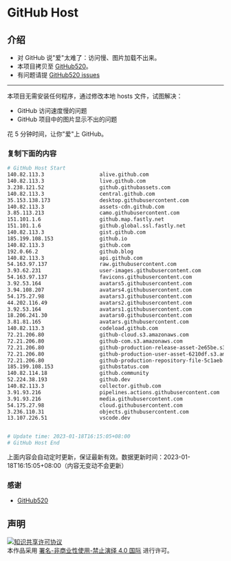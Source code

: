 # GitHub Host
## 介绍
- 对 GitHub 说"爱"太难了：访问慢、图片加载不出来。
- 本项目拷贝至 [GitHub520](https://github.com/521xueweihan/GitHub520)。
- 有问题请提 [GitHub520 issues](https://github.com/521xueweihan/GitHub520/issues/new)

---

本项目无需安装任何程序，通过修改本地 hosts 文件，试图解决：
- GitHub 访问速度慢的问题
- GitHub 项目中的图片显示不出的问题

花 5 分钟时间，让你"爱"上 GitHub。

### 复制下面的内容
```bash
# GitHub Host Start
140.82.113.3                  alive.github.com
140.82.113.3                  live.github.com
3.238.121.52                  github.githubassets.com
140.82.113.3                  central.github.com
35.153.138.173                desktop.githubusercontent.com
140.82.113.3                  assets-cdn.github.com
3.85.113.213                  camo.githubusercontent.com
151.101.1.6                   github.map.fastly.net
151.101.1.6                   github.global.ssl.fastly.net
140.82.113.3                  gist.github.com
185.199.108.153               github.io
140.82.113.3                  github.com
192.0.66.2                    github.blog
140.82.113.3                  api.github.com
54.163.97.137                 raw.githubusercontent.com
3.93.62.231                   user-images.githubusercontent.com
54.163.97.137                 favicons.githubusercontent.com
3.92.53.164                   avatars5.githubusercontent.com
3.94.108.207                  avatars4.githubusercontent.com
54.175.27.98                  avatars3.githubusercontent.com
44.202.116.49                 avatars2.githubusercontent.com
3.92.53.164                   avatars1.githubusercontent.com
18.206.241.30                 avatars0.githubusercontent.com
3.81.81.165                   avatars.githubusercontent.com
140.82.113.3                  codeload.github.com
72.21.206.80                  github-cloud.s3.amazonaws.com
72.21.206.80                  github-com.s3.amazonaws.com
72.21.206.80                  github-production-release-asset-2e65be.s3.amazonaws.com
72.21.206.80                  github-production-user-asset-6210df.s3.amazonaws.com
72.21.206.80                  github-production-repository-file-5c1aeb.s3.amazonaws.com
185.199.108.153               githubstatus.com
140.82.114.18                 github.community
52.224.38.193                 github.dev
140.82.113.3                  collector.github.com
3.91.93.216                   pipelines.actions.githubusercontent.com
3.91.93.216                   media.githubusercontent.com
54.175.27.98                  cloud.githubusercontent.com
3.236.110.31                  objects.githubusercontent.com
13.107.226.51                 vscode.dev


# Update time: 2023-01-18T16:15:05+08:00
# GitHub Host End

```
上面内容会自动定时更新，保证最新有效。数据更新时间：2023-01-18T16:15:05+08:00（内容无变动不会更新）

### 感谢

- [GitHub520](https://github.com/521xueweihan/GitHub520)

## 声明
<a rel="license" href="https://creativecommons.org/licenses/by-nc-nd/4.0/deed.zh"><img alt="知识共享许可协议" style="border-width: 0" src="https://licensebuttons.net/l/by-nc-nd/4.0/88x31.png"></a><br>本作品采用 <a rel="license" href="https://creativecommons.org/licenses/by-nc-nd/4.0/deed.zh">署名-非商业性使用-禁止演绎 4.0 国际</a> 进行许可。